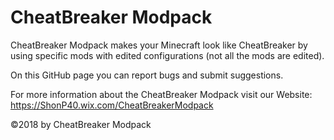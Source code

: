 # CheatBreaker Modpack

CheatBreaker Modpack makes your Minecraft look like CheatBreaker by using specific mods with edited configurations (not all the mods are edited).

On this GitHub page you can report bugs and submit suggestions.

For more information about the CheatBreaker Modpack visit our Website: https://ShonP40.wix.com/CheatBreakerModpack


©2018 by CheatBreaker Modpack
